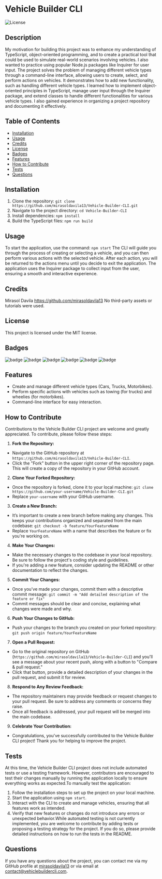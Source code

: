 # Vehicle Builder CLI

![License](https://img.shields.io/badge/License-MIT-blue.svg)

## Description

My motivation for building this project was to enhance my understanding of TypeScript, object-oriented programming, and to create a practical tool that could be used to simulate real-world scenarios involving vehicles. I also wanted to practice using popular Node.js packages like Inquirer for user input. The project solves the problem of managing different vehicle types through a command-line interface, allowing users to create, select, and perform actions on vehicles. It demonstrates how to add new functionality, such as handling different vehicle types. I learned how to implement object-oriented principles in TypeScript, manage user input through the Inquirer package, and extend classes to handle different functionalities for various vehicle types. I also gained experience in organizing a project repository and documenting it effectively.

## Table of Contents

- [Installation](#installation)
- [Usage](#usage)
- [Credits](#credits)
- [License](#license)
- [Badges](#badges)
- [Features](#features)
- [How to Contribute](#how-to-contribute)
- [Tests](#tests)
- [Questions](#questions)

## Installation

1. Clone the repository: `git clone https://github.com/mirasoldavila13/Vehicle-Builder-CLI.git`
2. Navigate to the project directory: `cd Vehicle-Builder-CLI`
3. Install dependencies: `npm install`
4. Build the TypeScript files: `npm run build`

## Usage

To start the application, use the command: `npm start` The CLI will guide you through the process of creating or selecting a vehicle, and you can then perform various actions with the selected vehicle. After each action, you will be returned to the actions menu until you decide to exit the application. The application uses the Inquirer package to collect input from the user, ensuring a smooth and interactive experience.

## Credits

Mirasol Davila https://github.com/mirasoldavila13 No third-party assets or tutorials were used.

## License

This project is licensed under the MIT license.

## Badges

![badge](https://github.com/mirasoldavila13/Vehicle-Builder-CLI/actions/workflows/dependency-check.yml/badge.svg)
![badge](https://img.shields.io/github/license/mirasoldavila13/Vehicle-Builder-CLI)
![badge](https://img.shields.io/github/last-commit/mirasoldavila13/Vehicle-Builder-CLI)
![badge](https://img.shields.io/github/languages/top/mirasoldavila13/Vehicle-Builder-CLI)
![badge](https://img.shields.io/github/stars/mirasoldavila13/Vehicle-Builder-CLI?style=social)
![badge](https://img.shields.io/github/issues-closed/mirasoldavila13/Vehicle-Builder-CLI)

## Features

- Create and manage different vehicle types (Cars, Trucks, Motorbikes).
- Perform specific actions with vehicles such as towing (for trucks) and wheelies (for motorbikes).
- Command-line interface for easy interaction.

## How to Contribute

Contributions to the Vehicle Builder CLI project are welcome and greatly appreciated. To contribute, please follow these steps:

1. **Fork the Repository:**

- Navigate to the GitHub repository at `https://github.com/mirasoldavila13/Vehicle-Builder-CLI`.
- Click the "Fork" button in the upper right corner of the repository page. This will create a copy of the repository in your GitHub account.

2. **Clone Your Forked Repository:**

- Once the repository is forked, clone it to your local machine: `git clone https://github.com/your-username/Vehicle-Builder-CLI.git`
- Replace `your-username` with your GitHub username.

3. **Create a New Branch:**

- It’s important to create a new branch before making any changes. This keeps your contributions organized and separated from the main codebase: `git checkout -b feature/YourFeatureName`
- Replace `YourFeatureName` with a name that describes the feature or fix you're working on.

4. **Make Your Changes:**

- Make the necessary changes to the codebase in your local repository. Be sure to follow the project's coding style and guidelines.
- If you're adding a new feature, consider updating the README or other documentation to reflect the changes.

5. **Commit Your Changes:**

- Once you've made your changes, commit them with a descriptive commit message: `git commit -m "Add detailed description of the feature or fix"`
- Commit messages should be clear and concise, explaining what changes were made and why.

6. **Push Your Changes to GitHub:**

- Push your changes to the branch you created on your forked repository: `git push origin feature/YourFeatureName`

7. **Open a Pull Request:**

- Go to the original repository on GitHub (`https://github.com/mirasoldavila13/Vehicle-Builder-CLI`) and you'll see a message about your recent push, along with a button to "Compare & pull request."
- Click that button, provide a detailed description of your changes in the pull request, and submit it for review.

8. **Respond to Any Review Feedback:**

- The repository maintainers may provide feedback or request changes to your pull request. Be sure to address any comments or concerns they raise.
- Once all feedback is addressed, your pull request will be merged into the main codebase.

9. **Celebrate Your Contribution:**

- Congratulations, you've successfully contributed to the Vehicle Builder CLI project! Thank you for helping to improve the project.

## Tests

At this time, the Vehicle Builder CLI project does not include automated tests or use a testing framework. However, contributors are encouraged to test their changes manually by running the application locally to ensure everything works as expected.To manually test the application:

1. Follow the installation steps to set up the project on your local machine.
2. Start the application using `npm start`.
3. Interact with the CLI to create and manage vehicles, ensuring that all features work as intended.
4. Verify that new features or changes do not introduce any errors or unexpected behavior.While automated testing is not currently implemented, you are welcome to contribute by adding tests or proposing a testing strategy for the project. If you do so, please provide detailed instructions on how to run the tests in the README.

## Questions

If you have any questions about the project, you can contact me via my GitHub profile at [mirasoldavila13](https://github.com/mirasoldavila13) or via email at contact@vehiclebuildercli.com.
